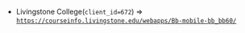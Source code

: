  - Livingstone College(`client_id=672`) => [`https://courseinfo.livingstone.edu/webapps/Bb-mobile-bb_bb60/`](https://courseinfo.livingstone.edu/webapps/Bb-mobile-bb_bb60/)
